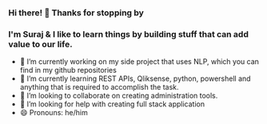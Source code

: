 ### Hi there! 👋 Thanks for stopping by
### I'm Suraj & I like to learn things by building stuff that can add value to our life.

<!--
**KulkarniSuraj/KulkarniSuraj** is a ✨ _special_ ✨ repository because its `README.md` (this file) appears on your GitHub profile.

Here are some ideas to get you started:

- 🔭 I’m currently working on ...
- 🌱 I’m currently learning ...
- 👯 I’m looking to collaborate on ...
- 🤔 I’m looking for help with ...
- 💬 Ask me about ...
- 📫 How to reach me: ...
- 😄 Pronouns: ...
- ⚡ Fun fact: ...
-->
- 🔭 I’m currently working on my side project that uses NLP, which you can find in my github repositories
- 🌱 I’m currently learning REST APIs, Qliksense, python, powershell and anything that is required to accomplish the task.
- 👯 I’m looking to collaborate on creating administration tools.
- 🤔 I’m looking for help with creating full stack application <!-- 📫 How to reach me: ...-->
- 😄 Pronouns: he/him
